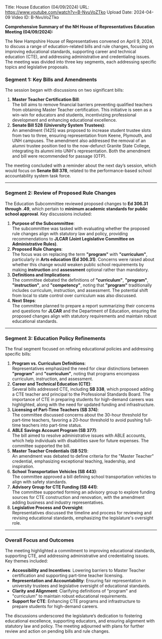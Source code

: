 Title: House Education (04/09/2024)
URL: https://www.youtube.com/watch?v=B-NvuVoZTko
Upload Date: 2024-04-09
Video ID: B-NvuVoZTko

**Comprehensive Summary of the NH House of Representatives Education Meeting (04/09/2024):**

The New Hampshire House of Representatives convened on April 9, 2024, to discuss a range of education-related bills and rule changes, focusing on improving educational standards, supporting career and technical education (CTE), and addressing administrative and credentialing issues. The meeting was divided into three key segments, each addressing specific topics and legislative proposals.

### **Segment 1: Key Bills and Amendments**
The session began with discussions on two significant bills:
1. **Master Teacher Certification Bill**:  
   The bill aims to remove financial barriers preventing qualified teachers from obtaining Master Teacher certification. This initiative is seen as a win-win for educators and students, incentivizing professional development and enhancing educational excellence.  
2. **Senate Bill 528 (University System Trustees)**:  
   An amendment (1425) was proposed to increase student trustee slots from two to three, ensuring representation from Keene, Plymouth, and UNH campuses. The amendment also addressed the removal of an alumni trustee position tied to the now-defunct Granite State College, integrating its alumni into UNH's representation. Both the amendment and bill were recommended for passage (OTP).

The meeting concluded with a reminder about the next day’s session, which would focus on **Senate Bill 378**, related to the performance-based school accountability system task force.

---

### **Segment 2: Review of Proposed Rule Changes**
The Education Subcommittee reviewed proposed changes to **Ed 306.31 through .49**, which pertain to **minimum academic standards for public school approval**. Key discussions included:
1. **Purpose of the Subcommittee**:  
   The subcommittee was tasked with evaluating whether the proposed rule changes align with statutory law and policy, providing recommendations to **JLCAR (Joint Legislative Committee on Administrative Rules)**.  
2. **Proposed Rule Changes**:  
   The focus was on replacing the term **"program"** with **"curriculum"**, particularly in **Arts education (Ed 306.31)**. Concerns were raised about whether this change would weaken public school requirements by making **instruction** and **assessment** optional rather than mandatory.  
3. **Definitions and Implications**:  
   The committee debated the definitions of **"curriculum"**, **"program"**, **"instruction"**, and **"competency"**, noting that **"program"** traditionally includes curriculum, instruction, and assessment. The potential shift from local to state control over curriculum was also discussed.  
4. **Next Steps**:  
   The committee planned to prepare a report summarizing their concerns and questions for **JLCAR** and the Department of Education, ensuring the proposed changes align with statutory requirements and maintain robust educational standards.

---

### **Segment 3: Education Policy Refinements**
The final segment focused on refining educational policies and addressing specific bills:
1. **Program vs. Curriculum Definitions**:  
   Representatives emphasized the need for clear distinctions between **"program"** and **"curriculum"**, noting that programs encompass curriculum, instruction, and assessment.  
2. **Career and Technical Education (CTE)**:  
   Several bills addressed CTE, including **SB 338**, which proposed adding a CTE teacher and principal to the Professional Standards Board. The importance of CTE in preparing students for high-demand careers was highlighted, along with the need for updated funding and infrastructure.  
3. **Licensing of Part-Time Teachers (SB 374)**:  
   The committee discussed concerns about the 30-hour threshold for part-time teachers, favoring a 20-hour threshold to avoid pushing full-time teachers into part-time status.  
4. **ABLE Savings Account Program (SB 377)**:  
   The bill aimed to resolve administrative issues with ABLE accounts, which help individuals with disabilities save for future expenses. The committee supported the bill.  
5. **Master Teacher Credentials (SB 521)**:  
   An amendment was debated to define criteria for the "Master Teacher" credential, emphasizing exceptional teaching, leadership, and inspiration.  
6. **School Transportation Vehicles (SB 443)**:  
   The committee approved a bill defining school transportation vehicles to align with safety standards.  
7. **Advisory Group for CTE Funding (SB 441)**:  
   The committee supported forming an advisory group to explore funding sources for CTE construction and renovation, with the amendment adding business and industry representatives.  
8. **Legislative Process and Oversight**:  
   Representatives discussed the timeline and process for reviewing and revising educational standards, emphasizing the legislature's oversight role.

---

### **Overall Focus and Outcomes**
The meeting highlighted a commitment to improving educational standards, supporting CTE, and addressing administrative and credentialing issues. Key themes included:
- **Accessibility and Incentives**: Lowering barriers to Master Teacher certification and supporting part-time teacher licensing.  
- **Representation and Accountability**: Ensuring fair representation in university trustees and legislative oversight of educational standards.  
- **Clarity and Alignment**: Clarifying definitions of "program" and "curriculum" to maintain robust educational requirements.  
- **Support for CTE**: Enhancing CTE programs and infrastructure to prepare students for high-demand careers.  

The discussions underscored the legislature’s dedication to fostering educational excellence, supporting educators, and ensuring alignment with statutory law and policy. The meeting adjourned with plans for further review and action on pending bills and rule changes.